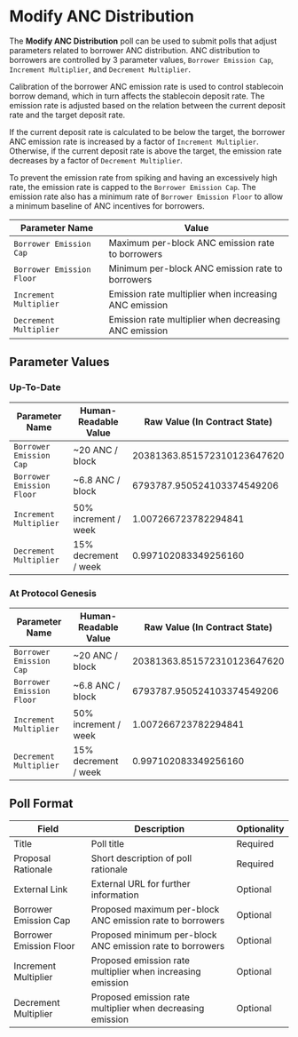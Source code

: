 # Modify ANC Distribution

The **Modify ANC Distribution** poll can be used to submit polls that adjust parameters related to borrower ANC distribution. ANC distribution to borrowers are controlled by 3 parameter values, `Borrower Emission Cap`, `Increment Multiplier`, and `Decrement Multiplier`.

Calibration of the borrower ANC emission rate is used to control stablecoin borrow demand, which in turn affects the stablecoin deposit rate. The emission rate is adjusted based on the relation between the current deposit rate and the target deposit rate.

If the current deposit rate is calculated to be below the target, the borrower ANC emission rate is increased by a factor of `Increment Multiplier`. Otherwise, if the current deposit rate is above the target, the emission rate decreases by a factor of `Decrement Multiplier`.

To prevent the emission rate from spiking and having an excessively high rate, the emission rate is capped to the `Borrower Emission Cap`. The emission rate also has a minimum rate of `Borrower Emission Floor` to allow a minimum baseline of ANC incentives for borrowers.

| Parameter Name            | Value                                                 |
| ------------------------- | ----------------------------------------------------- |
| `Borrower Emission Cap`   | Maximum per-block ANC emission rate to borrowers      |
| `Borrower Emission Floor` | Minimum per-block ANC emission rate to borrowers      |
| `Increment Multiplier`    | Emission rate multiplier when increasing ANC emission |
| `Decrement Multiplier`    | Emission rate multiplier when decreasing ANC emission |

## Parameter Values

### Up-To-Date

| Parameter Name            | Human-Readable Value | Raw Value (In Contract State) |
| ------------------------- | -------------------- | ----------------------------- |
| `Borrower Emission Cap`   | \~20 ANC / block     | 20381363.851572310123647620   |
| `Borrower Emission Floor` | \~6.8 ANC / block    | 6793787.950524103374549206    |
| `Increment Multiplier`    | 50% increment / week | 1.007266723782294841          |
| `Decrement Multiplier`    | 15% decrement / week | 0.997102083349256160          |

### At Protocol Genesis

| Parameter Name            | Human-Readable Value | Raw Value (In Contract State) |
| ------------------------- | -------------------- | ----------------------------- |
| `Borrower Emission Cap`   | \~20 ANC / block     | 20381363.851572310123647620   |
| `Borrower Emission Floor` | \~6.8 ANC / block    | 6793787.950524103374549206    |
| `Increment Multiplier`    | 50% increment / week | 1.007266723782294841          |
| `Decrement Multiplier`    | 15% decrement / week | 0.997102083349256160          |

## Poll Format

| Field                   | Description                                                | Optionality |
| ----------------------- | ---------------------------------------------------------- | ----------- |
| Title                   | Poll title                                                 | Required    |
| Proposal Rationale      | Short description of poll rationale                        | Required    |
| External Link           | External URL for further information                       | Optional    |
| Borrower Emission Cap   | Proposed maximum per-block ANC emission rate to borrowers  | Optional    |
| Borrower Emission Floor | Proposed minimum per-block ANC emission rate to borrowers  | Optional    |
| Increment Multiplier    | Proposed emission rate multiplier when increasing emission | Optional    |
| Decrement Multiplier    | Proposed emission rate multiplier when decreasing emission | Optional    |
